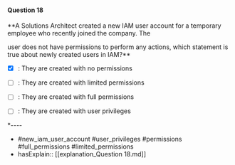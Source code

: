 #### Question  18

**A Solutions Architect created a new IAM user account for a temporary employee who recently joined the company. The

user does not have permissions to perform any actions, which statement is true about newly created users in IAM?**

- [x] :  They are created with no permissions

- [ ] :  They are created with limited permissions

- [ ] :  They are created with full permissions

- [ ] :  They are created with user privileges

*----

- #new_iam_user_account #user_privileges #permissions #full_permissions #limited_permissions
- hasExplain:: [[explanation_Question  18.md]]
